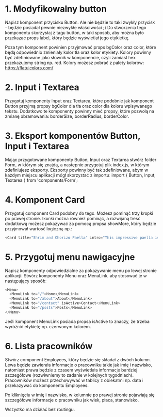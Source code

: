 # 1. Modyfikowalny button
Napisz komponent przycisku Button. Ale nie będzie to taki zwykły przycisk - będzie posiadał pewnie niezwykłe właściwości ;) Do stworzenia tego komponentu skorzystaj z tagu button, w taki sposób, aby można było przekazać props label, który będzie wyświetlał jego etykietkę.

Poza tym komponent powinien przyjmować props bgColor oraz color, które będą odpowiednio zmieniały kolor tła oraz kolor etykiety. Kolory powinny być zdefiniowane jako słownik w komponencie, czyli zamiast hex przekazujemy string np. red. Kolory możesz pobrać z palety kolorów: https://flatuicolors.com/

# 2. Input i Textarea
Przygotuj komponenty Input oraz Textarea, które podobnie jak komponent Button przyjmą propsy bgColor dla tła oraz color dla koloru wpisywanego tekstu. Dodatkowo te komponenty powinny mieć propsy, które pozwolą na zmianę obramowania: borderSize, borderRadius, borderColor.

# 3. Eksport komponentów Button, Input i Textarea
Mając przygotowane komponenty Button, Input oraz Textarea stwórz folder Form, w którym się znajdą, a następnie przygotuj plik index.js, w którym zdefiniujesz eksporty. Eksporty powinny być tak zdefiniowane, abym w każdym miejscu aplikacji mógł skorzystać z importu:
import { Button, Input, Textarea } from 'components/Form';

# 4. Komponent Card
Przygotuj component Card podobny do tego. Możesz pominąć trzy kropki po prawej stronie. Ikonki można również pominąć, a rozwijaną treść dodatkową możesz pokazywać za pomocą propsa showMore, który będzie przyjmował wartość logiczną np.: 
```javascript
<Card title="Shrim and Chorizo Paella" intro="This impressive paella is a perfect party dish and a fun meal to cook together with your guests. Add 1 cup of frozen peas along with the mussels, if you like." showMore content="Method: Heat 1/2 cup of the broth in a pot until simmering, add saffron and set aside for 10 minutes...." />
```

# 5. Przygotuj menu nawigacyjne
Napisz komponenty odpowiedzialne za pokazywanie menu po lewej stronie aplikacji. Stwórz komponenty Menu oraz MenuLink, aby stosować je w następujący sposób:

```javascript
<Menu>
  <MenuLink to="/">Home</MenuLink>
  <MenuLink to="/about">About</MenuLink>
  <MenuLink to="/contact" isActive>Contact</MenuLink>
  <MenuLink to="/posts">Posts</MenuLink>
</Menu>
```

Jeśli komponent MenuLink posiada propsa isActive to znaczy, że trzeba wyróżnić etykietę np. czerwonym kolorem.

# 6. Lista pracowników
Stwórz component Employees, który będzie się składał z dwóch kolumn. Lewa będzie zawierała informacje o pracowniku takie jak imię i nazwisko, natomiast prawa będzie z czasem wyświetlała informacje bardziej szczegółowe (rozwiwniemy to zadanie w kolejnych tygodniach). Pracowników możesz przechowywać w tablicy z obiekatmi np. data i przekazywać do komponentu Employees.

Po kliknięciu w imię i nazwisko, w kolumnie po prawej stronie pojawiają się szczegółowe informacje o pracowniku jak wiek, płaca, stanowisko.

Wszystko ma działać bez routingu.
